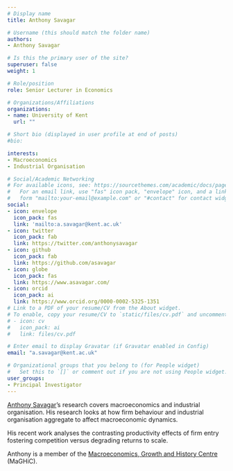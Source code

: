 ```yaml
---
# Display name
title: Anthony Savagar

# Username (this should match the folder name)
authors:
- Anthony Savagar

# Is this the primary user of the site?
superuser: false
weight: 1

# Role/position
role: Senior Lecturer in Economics

# Organizations/Affiliations
organizations:
- name: University of Kent
  url: ""

# Short bio (displayed in user profile at end of posts)
#bio:  

interests:
- Macroeconomics
- Industrial Organisation

# Social/Academic Networking
# For available icons, see: https://sourcethemes.com/academic/docs/page-builder/#icons
#   For an email link, use "fas" icon pack, "envelope" icon, and a link in the
#   form "mailto:your-email@example.com" or "#contact" for contact widget.
social:
- icon: envelope
  icon_pack: fas
  link: 'mailto:a.savagar@kent.ac.uk'
- icon: twitter
  icon_pack: fab
  link: https://twitter.com/anthonysavagar
- icon: github
  icon_pack: fab
  link: https://github.com/asavagar
- icon: globe
  icon_pack: fas
  link: https://www.asavagar.com/
- icon: orcid
  icon_pack: ai
  link: https://www.orcid.org/0000-0002-5325-1351
# Link to a PDF of your resume/CV from the About widget.
# To enable, copy your resume/CV to `static/files/cv.pdf` and uncomment the lines below.
# - icon: cv
#   icon_pack: ai
#   link: files/cv.pdf

# Enter email to display Gravatar (if Gravatar enabled in Config)
email: "a.savagar@kent.ac.uk"

# Organizational groups that you belong to (for People widget)
#   Set this to `[]` or comment out if you are not using People widget.
user_groups:
- Principal Investigator
---
```


[Anthony Savagar](www.asavagar.com)’s research covers macroeconomics and industrial organisation. His research looks at how firm behaviour and industrial organisation aggregate to affect macroeconomic dynamics.

His recent work analyses the contrasting productivity effects of firm entry fostering competition versus degrading returns to scale.

Anthony is a member of the [Macroeconomics, Growth and History Centre](https://research.kent.ac.uk/maghic/) (MaGHiC).

